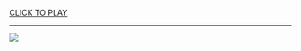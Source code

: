 
<a href="https://premium76.site?title=premium_games_unblocked&ref=13M">CLICK TO PLAY</a></h3>
<hr>

<a href="https://premium76.site?title=premium_games_unblocked&ref=13M"><img src="https://clearcache.store/games.png"></a>


